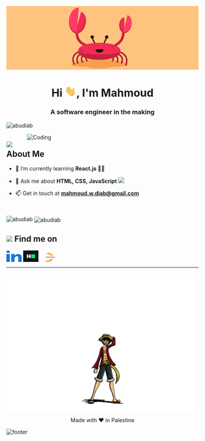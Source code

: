 ![Header](https://github.com/abudiab/abudiab/blob/main/assets/gif/dancing-crab-cropped.gif "Header")
<h1 align="center">Hi <img src="https://github.com/abudiab/abudiab/blob/main/assets/gif/wave.gif" width="30px" style="max-width:100%;">, I'm Mahmoud</h1>
<h3 align="center">A software engineer in the making</h3>

<p align="left"> <img src="https://komarev.com/ghpvc/?username=abudiab&label=Profile%20views&color=f7b355&style=flat" alt="abudiab" /> </p>

<img align="right" alt="Coding" width="450" src="https://cdn.dribbble.com/users/1162077/screenshots/3848914/programmer.gif">

## <img src="https://c.tenor.com/NCRHhqkXrJYAAAAi/programmers-go-internet.gif" width="25">  <b>About Me</b>

- 🔭 I’m currently learning **React.js 👨‍💻**

- 💬 Ask me about **HTML, CSS, JavaScript** <img src="https://media2.giphy.com/media/QssGEmpkyEOhBCb7e1/giphy.gif?cid=ecf05e47a0n3gi1bfqntqmob8g9aid1oyj2wr3ds3mg700bl&rid=giphy.gif" width ="15">

- 📫 Get in touch at **mahmoud.w.diab@gmail.com**

<br>


<p><img align="left" src="https://github-readme-stats-sigma-five.vercel.app/api/top-langs?username=abudiab&show_icons=true&theme=dracula&title_color=f7b355&text_color=ffffff&locale=en&layout=compact" alt="abudiab" /></p>


<p>&nbsp;<img align="center" src="https://github-readme-stats-sigma-five.vercel.app/api?username=abudiab&show_icons=true&theme=dracula&title_color=f7b355&text_color=ffffff&locale=en" alt="abudiab" /></p>

## <img src="https://media.giphy.com/media/iY8CRBdQXODJSCERIr/giphy.gif" width="30px"> Find me on
<p align="left">
<a href="https://linkedin.com/in/mahmoud-w-diab" target="blank"><img align="center" src="https://raw.githubusercontent.com/SubhadeepZilong/SubhadeepZilong/main/icons/Social/linked-in-alt.svg" alt="" height="30" width="40" /></a>
<a href="https://www.hackerrank.com/abudiab" target="blank"><img align="center" src="https://raw.githubusercontent.com/SubhadeepZilong/SubhadeepZilong/main/icons/Social/hackerrank.svg" alt="" height="30" width="40" /></a>
<a href="https://www.leetcode.com/abudiab" target="blank"><img align="center" src="https://raw.githubusercontent.com/SubhadeepZilong/SubhadeepZilong/main/icons/Social/leet-code.svg" alt="" height="30" width="40" /></a>
</p>

<hr/>

<p align="center">
  <img align="center" alt="OnePiece_Luffy" src="https://raw.githubusercontent.com/dev-akshat/archive/main/images/gifs/anime/luffy.gif"/>
</p>

<p align="center">
  Made with ❤️ in Palestine
</p>

![footer](https://capsule-render.vercel.app/api?type=waving&color=gradient&height=150&section=footer)

